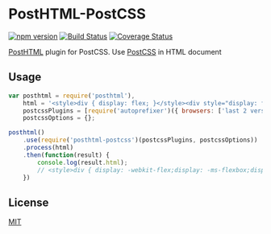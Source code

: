 # PostHTML-PostCSS
[![npm version](https://img.shields.io/npm/v/posthtml-postcss.svg)](https://www.npmjs.com/package/posthtml-postcss)
[![Build Status](https://travis-ci.org/posthtml/posthtml-postcss.svg?branch=master)](https://travis-ci.org/posthtml/posthtml-postcss?branch=master)
[![Coverage Status](https://coveralls.io/repos/posthtml/posthtml-postcss/badge.svg?branch=master)](https://coveralls.io/r/posthtml/posthtml-postcss?branch=master)

[PostHTML](https://github.com/posthtml/posthtml/) plugin for PostCSS. Use [PostCSS](https://github.com/postcss/postcss/) in HTML document

## Usage
```javascript
var posthtml = require('posthtml'),
    html = '<style>div { display: flex; }</style><div style="display: flex;">Text</div>',
    postcssPlugins = [require('autoprefixer')({ browsers: ['last 2 versions'] })],
    postcssOptions = {};

posthtml()
    .use(require('posthtml-postcss')(postcssPlugins, postcssOptions))
    .process(html)
    .then(function(result) {
        console.log(result.html);
        // <style>div { display: -webkit-flex;display: -ms-flexbox;display: flex; }</style><div style="display: -webkit-flex;display: -ms-flexbox;display: flex;">Text</div>
    })
```

## License

[MIT](LICENSE)
